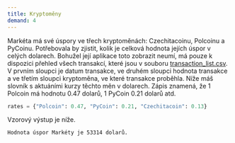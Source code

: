 ```yaml
---
title: Kryptoměny
demand: 4
---
```


Markéta má své úspory ve třech kryptoměnách: Czechitacoinu, Polcoinu a PyCoinu. Potřebovala by zjistit, kolik je celková hodnota jejích úspor v celých dolarech. Bohužel její aplikace toto zobrazit neumí, má pouze k dispozici přehled všech transakcí, které jsou v souboru [transaction_list.csv](assets/transaction_list.csv). V prvním sloupci je datum transakce, ve druhém sloupci hodnota transakce a ve třetím sloupci kryptoměna, ve které transakce proběhla. Níže máš slovník s aktuáními kurzy těchto měn v dolarech. Zápis znamená, že 1 Polcoin má hodnotu 0.47 dolarů, 1 PyCoin 0.21 dolarů atd.


```python
rates = {"Polcoin": 0.47, "PyCoin": 0.21, "Czechitacoin": 0.13}
```

Vzorový výstup je níže.

```
Hodnota úspor Markéty je 53314 dolarů.
```
